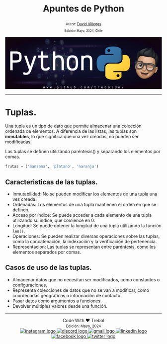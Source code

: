 <div align="center">
  <h1> Apuntes de Python </h1>
  <sub> Autor:
  <a href="https://www.linkedin.com/in/david-villegas-cl/" target="_blank"> David Villegas</a><br>
  <small> Edición: Mayo, 2024, Chile</small>
</div>

![Banner](Python_Github_Banner.png)

-----

# Tuplas.

Una tupla es un tipo de dato que permite almacenar una colección ordenada de elementos. A diferencia de las listas, las tuplas son **inmutables**, lo que significa que una vez creadas, no pueden ser modificadas.

Las tuplas se definen utilizando paréntesis() y separando los elementos por comas.

```py
frutas = ('manzana', 'platano', 'naranja')
```

## Caracteristicas de las tuplas.

- Inmutabilidad: No se pueden modificar los elementos de una tupla una vez creada.
- Ordenadas: Los elementos de una tupla mantienen el orden en que se definen.
- Acceso por índice: Se puede acceder a cada elemento de una tupla utilizando su indice, que comience en 0.
- Longitud: Se puede obtener la longitud de una tupla utilizando la función `len()`.
- Operaciones: Se pueden realizar diversas operaciones sobre las tuplas, como la concatenación, la indexación y la verificación de pertenencia.
- Representacion: Las tuplas se representan entre paréntesis, como los elementos separados por comas.

## Casos de uso de las tuplas.

- Almacenar datos que no necesitan ser modificados, como constantes o configuraciones.
- Representa colecciones de datos que no se van a modificar, como coordenadas geográficas o información de contacto.
- Pasar datos como argumentos a funciones.
- Devolver múltiples valores desde una función.




-----
<div align="center">Code With ❤️ Trebol <div>
<small> Edición: Mayo, 2024</small><br>


<div align="center">
  <a href="https://www.instagram.com/treboldev/" target="_blank">
    <img src="https://img.shields.io/static/v1?message=Instagram&logo=instagram&label=&color=E4405F&logoColor=white&labelColor=&style=for-the-badge" height="25" alt="instagram logo"  />
  </a>
  <a href="https://discord.com/trebol_dev" target="_blank">
    <img src="https://img.shields.io/static/v1?message=Discord&logo=discord&label=&color=7289DA&logoColor=white&labelColor=&style=for-the-badge" height="25" alt="discord logo"  />
  </a>
  <a href="<dpvc.chile@gmail.com>" target="_blank">
    <img src="https://img.shields.io/static/v1?message=Gmail&logo=gmail&label=&color=D14836&logoColor=white&labelColor=&style=for-the-badge" height="25" alt="gmail logo"  />
  </a>
  <a href="https://www.linkedin.com/in/david-villegas-cl/" target="_blank">
    <img src="https://img.shields.io/static/v1?message=LinkedIn&logo=linkedin&label=&color=0077B5&logoColor=white&labelColor=&style=for-the-badge" height="25" alt="linkedin logo"  />
  </a>
  <a href="https://www.facebook.com/VJTrebol.CL" target="_blank">
    <img src="https://img.shields.io/static/v1?message=Facebook&logo=facebook&label=&color=1877F2&logoColor=white&labelColor=&style=for-the-badge" height="25" alt="facebook logo"  />
  </a>
  <a href="https://x.com/treboldev" target="_blank">
    <img src="https://img.shields.io/static/v1?message=Twitter&logo=twitter&label=&color=1DA1F2&logoColor=white&labelColor=&style=for-the-badge" height="25" alt="twitter logo"  />
  </a>
</div>